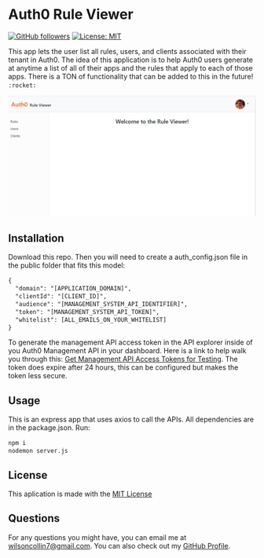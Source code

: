 # Auth0 Rule Viewer 
  [![GitHub followers](https://img.shields.io/github/followers/wilsoncollin7.svg?style=social&label=Follow&maxAge=2592000)](https://github.com/wilsoncollin7?tab=followers) [![License: MIT](https://img.shields.io/badge/License-MIT-yellow.svg)](https://opensource.org/licenses/MIT)

  This app lets the user list all rules, users, and clients associated with their tenant in Auth0. The idea of this application is to help Auth0 users generate at anytime a list of all of their apps and the rules that apply to each of those apps. There is a TON of functionality that can be added to this in the future! `:rocket:`

  <img src="./public/assets/images/page.JPG">

  ## Installation

  Download this repo. Then you will need to create a auth_config.json file in the public folder that fits this model:

  ```
  {
    "domain": "[APPLICATION_DOMAIN]",
    "clientId": "[CLIENT_ID]",
    "audience": "[MANAGEMENT_SYSTEM_API_IDENTIFIER]",
    "token": "[MANAGEMENT_SYSTEM_API_TOKEN]",
    "whitelist": [ALL_EMAILS_ON_YOUR_WHITELIST]
  }
  ```
  To generate the management API access token in the API explorer inside of you Auth0 Management API in your dashboard. Here is a link to help walk you through this: [Get Management API Access Tokens for Testing](https://auth0.com/docs/tokens/management-api-access-tokens/get-management-api-access-tokens-for-testing).
  The token does expire after 24 hours, this can be configured but makes the token less secure.

  ## Usage

  This is an express app that uses axios to call the APIs. All dependencies are in the package.json. Run:
  
  ```
  npm i
  nodemon server.js
  ```

  ## License

  This aplication is made with the [MIT License](https://opensource.org/licenses/MIT)

  ## Questions

  For any questions you might have, you can email me at wilsoncollin7@gmail.com. You can also check out my [GitHub Profile](https://github.com/wilsoncollin7).
